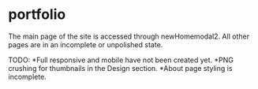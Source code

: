 portfolio
=========

The main page of the site is accessed through newHomemodal2. All other pages are in an incomplete or unpolished state. 

TODO:
*Full responsive and mobile have not been created yet.
*PNG crushing for thumbnails in the Design section. 
*About page styling is incomplete.